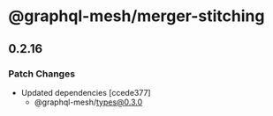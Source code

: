 # @graphql-mesh/merger-stitching

## 0.2.16
### Patch Changes

- Updated dependencies [ccede377]
  - @graphql-mesh/types@0.3.0
